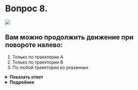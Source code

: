 # Вопрос 8.

![](https://s.drom.ru/i24227/pdd/tickets/2016/1542609075.jpg)

## Вам можно продолжить движение при повороте налево:

1. Только по траектории А
2. Только по траектории В
3. По любой траектории из указанных

<details>
<summary><b>Показать ответ</b></summary>
Правильный ответ: 3
</details>
<details>
<summary><b>Подробнее</b></summary>
При повороте налево на перекрёстке Вы можете выбирать любую траекторию движения. Главное условие - при выезде с пересечения проезжих частей Ваше транспортное средство не должно оказаться на стороне встречного движения.
(Пункт 8.6 ПДД)
</details>